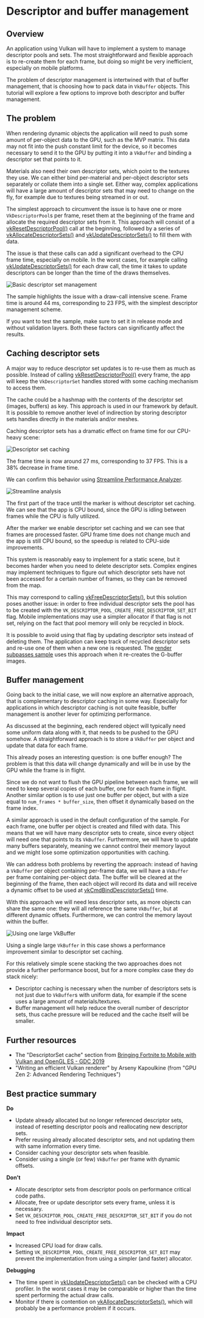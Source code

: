 <!--
- Copyright (c) 2019, Arm Limited and Contributors
-
- SPDX-License-Identifier: MIT
-
- Permission is hereby granted, free of charge,
- to any person obtaining a copy of this software and associated documentation files (the "Software"),
- to deal in the Software without restriction, including without limitation the rights to
- use, copy, modify, merge, publish, distribute, sublicense, and/or sell copies of the Software,
- and to permit persons to whom the Software is furnished to do so, subject to the following conditions:
-
- The above copyright notice and this permission notice shall be included in all copies or substantial portions of the Software.
-
- THE SOFTWARE IS PROVIDED "AS IS", WITHOUT WARRANTY OF ANY KIND, EXPRESS OR IMPLIED,
- INCLUDING BUT NOT LIMITED TO THE WARRANTIES OF MERCHANTABILITY,
- FITNESS FOR A PARTICULAR PURPOSE AND NONINFRINGEMENT.
- IN NO EVENT SHALL THE AUTHORS OR COPYRIGHT HOLDERS BE LIABLE FOR ANY CLAIM, DAMAGES OR OTHER LIABILITY,
- WHETHER IN AN ACTION OF CONTRACT, TORT OR OTHERWISE, ARISING FROM,
- OUT OF OR IN CONNECTION WITH THE SOFTWARE OR THE USE OR OTHER DEALINGS IN THE SOFTWARE.
-
-->

# Descriptor and buffer management

## Overview

An application using Vulkan will have to implement a system to manage descriptor pools and sets.
The most straightforward and flexible approach is to re-create them for each frame, but doing so might be very inefficient, especially on mobile platforms.

The problem of descriptor management is intertwined with that of buffer management, that is choosing how to pack data in `VkBuffer` objects. This tutorial will explore a few options to improve both descriptor and buffer management.

## The problem

When rendering dynamic objects the application will need to push some amount of per-object data to the GPU, such as the MVP matrix.
This data may not fit into the push constant limit for the device, so it becomes necessary to send it to the GPU by putting it into a `VkBuffer` and binding a descriptor set that points to it.

Materials also need their own descriptor sets, which point to the textures they use. We can either bind per-material and per-object descriptor sets separately or collate them into a single set.
Either way, complex applications will have a large amount of descriptor sets that may need to change on the fly, for example due to textures being streamed in or out.

The simplest approach to circumvent the issue is to have one or more `VkDescriptorPool`s per frame, reset them at the beginning of the frame and allocate the required descriptor sets from it.
This approach will consist of a [vkResetDescriptorPool()](https://www.khronos.org/registry/vulkan/specs/1.1-extensions/man/html/vkResetDescriptorPool.html) call at the beginning, followed by a series of [vkAllocateDescriptorSets()](https://www.khronos.org/registry/vulkan/specs/1.1-extensions/man/html/vkAllocateDescriptorSets.html) and [vkUpdateDescriptorSets()](https://www.khronos.org/registry/vulkan/specs/1.1-extensions/man/html/vkUpdateDescriptorSets.html) to fill them with data.

The issue is that these calls can add a significant overhead to the CPU frame time, especially on mobile. In the worst cases, for example calling [vkUpdateDescriptorSets()](https://www.khronos.org/registry/vulkan/specs/1.1-extensions/man/html/vkUpdateDescriptorSets.html) for each draw call, the time it takes to update descriptors can be longer than the time of the draws themselves.

![Basic descriptor set management](images/bonza_no_caching_multiple_buf.jpg)

The sample highlights the issue with a draw-call intensive scene. Frame time is around 44 ms, corresponding to 23 FPS, with the simplest descriptor management scheme.

If you want to test the sample, make sure to set it in release mode and without validation layers.
Both these factors can significantly affect the results.

## Caching descriptor sets

A major way to reduce descriptor set updates is to re-use them as much as possible. Instead of calling [vkResetDescriptorPool()](https://www.khronos.org/registry/vulkan/specs/1.1-extensions/man/html/vkResetDescriptorPool.html) every frame, the app will keep the `VkDescriptorSet` handles stored with some caching mechanism to access them.

The cache could be a hashmap with the contents of the descriptor set (images, buffers) as key. This approach is used in our framework by default.
It is possible to remove another level of indirection by storing descriptor sets handles directly in the materials and/or meshes.

Caching descriptor sets has a dramatic effect on frame time for our CPU-heavy scene:

![Descriptor set caching](images/bonza_caching_multiple_buf.jpg)

The frame time is now around 27 ms, corresponding to 37 FPS. This is a 38% decrease in frame time.

We can confirm this behavior using [Streamline Performance Analyzer](https://developer.arm.com/tools-and-software/graphics-and-gaming/arm-mobile-studio/components/streamline-performance-analyzer).

![Streamline analysis](images/streamline_desc_caching.png)

The first part of the trace until the marker is without descriptor set caching. We can see that the app is CPU bound, since the GPU is idling between frames while the CPU is fully utilized.

After the marker we enable descriptor set caching and we can see that frames are processed faster. GPU frame time does not change much and the app is still CPU bound, so the speedup is related to CPU-side improvements.

This system is reasonably easy to implement for a static scene, but it becomes harder when you need to delete descriptor sets. Complex engines may implement techniques to figure out which descriptor sets have not been accessed for a certain number of frames, so they can be removed from the map.

This may correspond to calling [vkFreeDescriptorSets()](https://www.khronos.org/registry/vulkan/specs/1.1-extensions/man/html/vkFreeDescriptorSets.html), but this solution poses another issue: in order to free individual descriptor sets the pool has to be created with the `VK_DESCRIPTOR_POOL_CREATE_FREE_DESCRIPTOR_SET_BIT` flag.
Mobile implementations may use a simpler allocator if that flag is not set, relying on the fact that pool memory will only be recycled in block.

It is possible to avoid using that flag by updating descriptor sets instead of deleting them. The application can keep track of recycled descriptor sets and re-use one of them when a new one is requested. The [render subpasses sample](../render_subpasses/render_subpasses_tutorial.md) uses this approach when it re-creates the G-buffer images.

## Buffer management

Going back to the initial case, we will now explore an alternative approach, that is complementary to descriptor caching in some way. Especially for applications in which descriptor caching is not quite feasible, buffer management is another lever for optimizing performance.

As discussed at the beginning, each rendered object will typically need some uniform data along with it, that needs to be pushed to the GPU somehow.
A straightforward approach is to store a `VkBuffer` per object and update that data for each frame.

This already poses an interesting question: is one buffer enough? The problem is that this data will change dynamically and will be in use by the GPU while the frame is in flight.

Since we do not want to flush the GPU pipeline between each frame, we will need to keep several copies of each buffer, one for each frame in flight. Another similar option is to use just one buffer per object, but with a size equal to `num_frames * buffer_size`, then offset it dynamically based on the frame index.

A similar approach is used in the default configuration of the sample. For each frame, one buffer per object is created and filled with data. This means that we will have many descriptor sets to create, since every object will need one that points to its `VkBuffer`.
Furthermore, we will have to update many buffers separately, meaning we cannot control their memory layout and we might lose some optimization opportunities with caching.

We can address both problems by reverting the approach: instead of having a `VkBuffer` per object containing per-frame data, we will have a `VkBuffer` per frame containing per-object data.
The buffer will be cleared at the beginning of the frame, then each object will record its data and will receive a dynamic offset to be used at [vkCmdBindDescriptorSets()](https://www.khronos.org/registry/vulkan/specs/1.1-extensions/man/html/vkCmdBindDescriptorSets.html) time.

With this approach we will need less descriptor sets, as more objects can share the same one: they will all reference the same `VkBuffer`, but at different dynamic offsets.
Furthermore, we can control the memory layout within the buffer.

![Using one large VkBuffer](images/bonza_no_caching_single_buf.jpg)

Using a single large `VkBuffer` in this case shows a performance improvement similar to descriptor set caching.

For this relatively simple scene stacking the two approaches does not provide a further performance boost, but for a more complex case they do stack nicely:

* Descriptor caching is necessary when the number of descriptors sets is not just due to `VkBuffer`s with uniform data, for example if the scene uses a large amount of materials/textures.
* Buffer management will help reduce the overall number of descriptor sets, thus cache pressure will be reduced and the cache itself will be smaller.

## Further resources

* The "DescriptorSet cache" section from [Bringing Fortnite to Mobile with Vulkan and OpenGL ES - GDC 2019](https://youtu.be/XCUfk5vRblo?t=2057)
* "Writing an efficient Vulkan renderer" by Arseny Kapoulkine (from "GPU Zen 2: Advanced Rendering Techniques")

## Best practice summary

**Do**

* Update already allocated but no longer referenced descriptor sets, instead of resetting descriptor pools and reallocating new descriptor sets.
* Prefer reusing already allocated descriptor sets, and not updating them with same information every time.
* Consider caching your descriptor sets when feasible.
* Consider using a single (or few) `VkBuffer` per frame with dynamic offsets.

**Don't**

* Allocate descriptor sets from descriptor pools on performance critical code paths.
* Allocate, free or update descriptor sets every frame, unless it is necessary.
* Set `VK_DESCRIPTOR_POOL_CREATE_FREE_DESCRIPTOR_SET_BIT` if you do not need to free individual descriptor sets.

**Impact**

* Increased CPU load for draw calls.
* Setting `VK_DESCRIPTOR_POOL_CREATE_FREE_DESCRIPTOR_SET_BIT` may prevent the implementation from using a simpler (and faster) allocator.

**Debugging**

* The time spent in [vkUpdateDescriptorSets()](https://www.khronos.org/registry/vulkan/specs/1.1-extensions/man/html/vkUpdateDescriptorSets.html) can be checked with a CPU profiler. In the worst cases it may be comparable or higher than the time spent performing the actual draw calls.
* Monitor if there is contention on [vkAllocateDescriptorSets()](https://www.khronos.org/registry/vulkan/specs/1.1-extensions/man/html/vkAllocateDescriptorSets.html), which will probably be a performance problem if it occurs.
